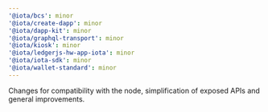 ```yaml
---
'@iota/bcs': minor
'@iota/create-dapp': minor
'@iota/dapp-kit': minor
'@iota/graphql-transport': minor
'@iota/kiosk': minor
'@iota/ledgerjs-hw-app-iota': minor
'@iota/iota-sdk': minor
'@iota/wallet-standard': minor
---
```


Changes for compatibility with the node, simplification of exposed APIs and general improvements.

